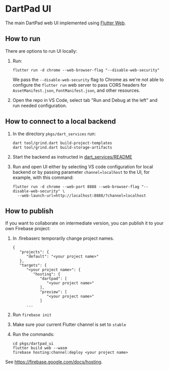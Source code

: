 # DartPad UI

The main DartPad web UI implemented using [Flutter Web](https://flutter.dev/multi-platform/web).

## How to run

There are options to run UI locally:

1. Run:

   ```
   flutter run -d chrome --web-browser-flag "--disable-web-security"
   ```

   We pass the `--disable-web-security` flag to Chrome as we're not able to
   configure the `flutter run` web server to pass CORS headers for
   `AssetManifest.json`, `FontManifest.json`, and other resources.

2. Open the repo in VS Code, select tab "Run and Debug at the left" and run
   needed configuration.

## How to connect to a local backend

1. In the directory `pkgs/dart_services` run:

    ```
    dart tool/grind.dart build-project-templates
    dart tool/grind.dart build-storage-artifacts
    ```

2. Start the backend as instructed in [dart_services/README](../dart_services/README.md)

3. Run and open UI either by selecting VS code configuration for local backend or by
   passing parameter `channel=localhost` to the UI, for example, with this command:

    ```
    flutter run -d chrome --web-port 8888 --web-browser-flag "--disable-web-security" \
      --web-launch-url=http://localhost:8888/?channel=localhost
    ```

## How to publish

If you want to collaborate on intermediate version, you can publish it to your own Firebase project:

1. In .firebaserc temporarily change project names.

   ```
   {
      "projects": {
         "default": "<your project name>"
      },
      "targets": {
         "<your project name>": {
            "hosting": {
               "dartpad": [
                  "<your project name>"
               ],
               "preview": [
                  "<your project name>"
               ]
         ...
   ```

2. Run `firebase init`

3. Make sure your current Flutter channel is set to `stable`

4. Run the commands:

   ```
   cd pkgs/dartpad_ui
   flutter build web --wasm
   firebase hosting:channel:deploy <your project name>
   ```

See https://firebase.google.com/docs/hosting.
